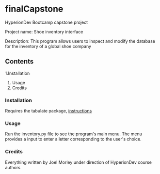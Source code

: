 # finalCapstone
HyperionDev Bootcamp capstone project

Project name: Shoe inventory interface

Description: This program allows users to inspect and modify the database for the inventory of a global shoe company

## Contents
1.Installation
1. Usage
1. Credits

### Installation
Requires the tabulate package, [instructions](https://pypi.org/project/tabulate/)

### Usage
Run the inventory.py file to see the program's main menu. The menu provides a input to enter a letter corresponding to the user's choice.

### Credits
Everything written by Joel Morley under direction of HyperionDev course authors
